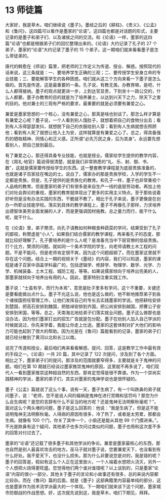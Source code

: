 # 13 师徒篇

大家好，我是草木。咱们继续说《墨子》。墨经之后的《耕柱》、《贵义》、《公孟》和《鲁问》，这四篇可以看作是墨家的“论语”。这四篇也都是对话题的形式，主要记录的是墨子和弟子们、以及诸侯之间的交流。和《论语》一样，墨家的这四篇“论语”也都是根据弟子们的回忆整理出来的。《论语》大约记录了孔子的 27 个弟子，墨家的“论语”大约记录了墨子的 15 个弟子。这一期咱们就来看看墨子是怎么带徒弟的。

唐代的韩愈在《师说》篇里，把老师的工作定义为传道、授业、解惑。按照现代的话来说，这三条就是：一、要培养学生正确的三观；二、要传授学生安身立命的专业技能；三、要能解答学生的各种困惑。咱们就从这三个方向来看一下墨子是怎么做的。首先是传道，这是最重要的一条。孔子说，有教无类。办教育嘛，是吧，什么人都得接纳。墨子的观点就更进一步，上到达官显贵，下到坐十一路公交的，什么人都要。墨子办教育的目的就是为了培养兼士，以达到兴天下之力，除天下之害的目的。他对兼士的三观有严格的要求，最重要的就是必须要有兼爱之心。

兼爱是墨家思想的一个核心，没有兼爱之心，那真是啥也别谈了。那怎么样才算是有兼爱之心呢？墨子说，一个人看到别人饿肚子，就想着把自己的食物分出去；看到有人冻得瑟瑟发抖，就想脱下自己的衣服给别人穿；看到有人生病就想去照顾他；看到有人死了就想让他入土为安，这样就算是有兼爱之心了。总之，得具备强烈的牺牲精神、同情心和正义感。正所谓“必先万民之身，后为其身”。永远要先想着别人，把自己放到最后。

有了兼爱之心，那还得具备专业技能，也就是授业。儒家给学生提供的教学内容，在《周礼·地官》篇说得很清楚，就是我们非常熟悉的“礼、乐、射、御、书、数”，这就是儒家要传授给学生的东西。这一整套教学课程是为底层贵族准备的，也就是诸子百家挂在嘴边的士。说白了，儒家办的那是贵族学校，入学的学生不一定都是贵族，但是，孔子提供的是贵族化的教育。和孔子一样，墨子也非常重视个人品格的教育。但是墨家的弟子们有很多是来自生产一线的底层劳动者。再加上他们对社会舆论的重视，墨家的教育就体现出了更多的实用主义特点。至于那些说着好听但是没有办法实践的东西，干脆就不教了。相比于孔子来说，墨子更像是在创办一所职业技能学校。落实到具体的教学课程上，墨子不再像孔子那样，力求培养出德智体美劳全面发展的人才，而是更强调因材施教。总之量力而行，能干什么呢，就干什么。

在《论语》里，弟子樊须，向孔子请教如何种粮食种蔬菜的学问，结果受到了孔子的鄙视，称樊虚是“小人”。如果我们结合儒家的教学课程，再来看孔子的态度，那就比较好理解了。孔子要培养的是什么人呢？是准备充当中下层官僚的低级贵族。打个比方，樊须的问题。就如同一个美术学院的学生，向老师请教土木工程的问题。不是不能问，但是老师肯定很不爽，因为这个问题超纲了。而在墨家这里就不存在这个问题。结合上一期的视频关于《墨经》的内容，我们可以知道，墨家的课程是诸子百家中涵盖学科最广的，包括逻辑学、修辞学、物理学、数学、光学、力学、机械装备、土木工程、城防工程，等等。如果说儒家倾向于培养出完美的人，那墨家就倾向于培养出有用的人。因此，墨家特别注重实践工作。

墨子说：“士虽有学，而行为本焉”，意思是肚子里多有学问，这个不重要，关键还是要看能做出点什么。墨子不光这么说，他也是这么做的，他不断地推荐弟子到各个诸侯国担任管理工作，让他们发挥自己的专长去实践墨家的学说。他把耕柱安排到楚国，把高石安排到魏国，把胜绰安排到齐国，把公尚安排到越国，把曹公子安安排到宋国，等等。总之，天南海北地给弟子们落实就业问题。墨子这么做那也是没办法，因为他们墨家打出的招生广告就是包分配。墨子在劝别人加入自己学派的时候就说过，你先来学着，我能让你走上仕途。墨家的这套体制对扩大他们的影响力可能也起到了很大的帮助。因为光是在《鲁问》篇能看到的记录，墨家的弟子们就已经分散到了黄河以北和长江以南。

说完了传道和授业，最后咱们再来看看解惑。提问、回答，这是教学工作中最有效的手段之一。《论语》一共 20 篇，其中记录了 122 次提问，涉及到了各个方面。相比之下，墨家弟子们的提问，那涉及的范围就要窄得多，主要就是关于鬼神的问题。咱们在第 10 期就已经谈过墨家推崇鬼神的原因，这里就不再多说了，咱们现代人一看到墨家推崇这种超自然的东西，那肯定觉得是很不靠谱。作为一个崇尚实践精神的学派，墨家的弟子们，其实对墨家的鬼神学说也是很怀疑的。

墨子《公孟》篇就说了这么个事，说有一天，墨子生病了，有一个叫跌鼻的弟子就问墨子，说：“老师，您不是说人间的福祸是鬼神在进行赏赐和惩罚吗？那您为什么会生病呢？是您的言辞有什么不妥当的地方呢？还是鬼神无法明察秋毫呢？”。面对这么个两头堵的问题，墨子是这么回答的：他说：“我是生病了，但是这不能说明鬼神无法明察秋毫。人得病的原因有很多，冷了热了，或者是太劳累，那都会生病。就像有 100 个门，你关了其中一个，小偷还是能从其他 99 个门摸进来。”。不光是跌鼻有这个疑问，其他弟子也多次问过类似的问题，墨子也用和这次差不多的回答对付过去了。

墨家的“论语”还记载了很多墨子和其他学派的争论。兼爱是墨家最核心的东西，那也自然是别人最喜欢攻击的地方。巫马子就对墨子说，您要兼爱天下，也没看到有什么好处。我不爱天下，也没什么损失。那为什么非要说您是对的，我是错的呢？墨子的回答是，假如有这么个人正在这里放火，一个人端着水想把火浇灭，另外一个人想把火烧得更旺盛。您觉得他们两个谁对谁错呢？以上谈到的，只是墨家“论语”内容的很小一部分，其他关于墨子的言论和小故事还有很多，总的来说内容都比较杂。而在《鲁问》篇的后面，就是《墨子》这部典籍里内容最单纯的部分，这也是墨家作为技术流学派最大的一个体现。下一期咱们就来谈下这个问题，墨家城市防御战的作战思想。好，这次就先说到这，我是草木，咱们下期见，拜拜。
